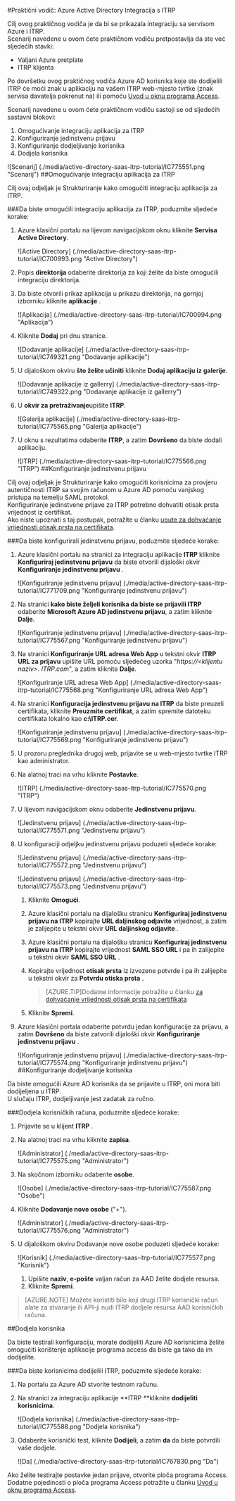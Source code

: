 <properties
    pageTitle="Praktični vodič: Azure Active Directory Integracija s ITRP | Microsoft Azure" 
    description="Saznajte kako koristiti ITRP s Azure Active Directory da biste omogućili jedinstvenu prijavu, automatiziranog dodjele resursa i više!" 
    services="active-directory" 
    authors="jeevansd"  
    documentationCenter="na" 
    manager="femila"/>
<tags 
    ms.service="active-directory" 
    ms.devlang="na" 
    ms.topic="article" 
    ms.tgt_pltfrm="na" 
    ms.workload="identity" 
    ms.date="09/07/2016" 
    ms.author="jeedes" />

#<a name="tutorial-azure-active-directory-integration-with-itrp"></a>Praktični vodič: Azure Active Directory Integracija s ITRP
  
Cilj ovog praktičnog vodiča je da bi se prikazala integraciju sa servisom Azure i ITRP.  
Scenarij navedene u ovom ćete praktičnom vodiču pretpostavlja da ste već sljedećih stavki:

-   Valjani Azure pretplate
-   ITRP klijenta
  
Po dovršetku ovog praktičnog vodiča Azure AD korisnika koje ste dodijelili ITRP će moći znak u aplikaciju na vašem ITRP web-mjesto tvrtke (znak servisa davatelja pokrenut na) ili pomoću [Uvod u oknu programa Access](active-directory-saas-access-panel-introduction.md).
  
Scenarij navedene u ovom ćete praktičnom vodiču sastoji se od sljedećih sastavni blokovi:

1.  Omogućivanje integraciju aplikacija za ITRP
2.  Konfiguriranje jedinstvenu prijavu
3.  Konfiguriranje dodjeljivanje korisnika
4.  Dodjela korisnika

![Scenarij] (./media/active-directory-saas-itrp-tutorial/IC775551.png "Scenarij")
##<a name="enabling-the-application-integration-for-itrp"></a>Omogućivanje integraciju aplikacija za ITRP
  
Cilj ovaj odjeljak je Strukturiranje kako omogućiti integraciju aplikacija za ITRP.

###<a name="to-enable-the-application-integration-for-itrp-perform-the-following-steps"></a>Da biste omogućili integraciju aplikacija za ITRP, poduzmite sljedeće korake:

1.  Azure klasični portalu na lijevom navigacijskom oknu kliknite **Servisa Active Directory**.

    ![Active Directory] (./media/active-directory-saas-itrp-tutorial/IC700993.png "Active Directory")

2.  Popis **direktorija** odaberite direktorija za koji želite da biste omogućili integraciju direktorija.

3.  Da biste otvorili prikaz aplikacija u prikazu direktorija, na gornjoj izborniku kliknite **aplikacije** .

    ![Aplikacija] (./media/active-directory-saas-itrp-tutorial/IC700994.png "Aplikacija")

4.  Kliknite **Dodaj** pri dnu stranice.

    ![Dodavanje aplikacije] (./media/active-directory-saas-itrp-tutorial/IC749321.png "Dodavanje aplikacije")

5.  U dijaloškom okviru **što želite učiniti** kliknite **Dodaj aplikaciju iz galerije**.

    ![Dodavanje aplikacije iz gallerry] (./media/active-directory-saas-itrp-tutorial/IC749322.png "Dodavanje aplikacije iz gallerry")

6.  U **okvir za pretraživanje**upišite **ITRP**.

    ![Galerija aplikacije] (./media/active-directory-saas-itrp-tutorial/IC775565.png "Galerija aplikacije")

7.  U oknu s rezultatima odaberite **ITRP**, a zatim **Dovršeno** da biste dodali aplikaciju.

    ![ITRP] (./media/active-directory-saas-itrp-tutorial/IC775566.png "ITRP")
##<a name="configuring-single-sign-on"></a>Konfiguriranje jedinstvenu prijavu
  
Cilj ovaj odjeljak je Strukturiranje kako omogućiti korisnicima za provjeru autentičnosti ITRP sa svojim računom u Azure AD pomoću vanjskog pristupa na temelju SAML protokol.  
Konfiguriranje jedinstvene prijave za ITRP potrebno dohvatiti otisak prsta vrijednost iz certifikat.  
Ako niste upoznati s taj postupak, potražite u članku [upute za dohvaćanje vrijednosti otisak prsta na certifikata](http://youtu.be/YKQF266SAxI).

###<a name="to-configure-single-sign-on-perform-the-following-steps"></a>Da biste konfigurirali jedinstvenu prijavu, poduzmite sljedeće korake:

1.  Azure klasični portalu na stranici za integraciju aplikacije **ITRP** kliknite **Konfiguriraj jedinstvenu prijavu** da biste otvorili dijaloški okvir **Konfiguriranje jedinstvenu prijavu** .

    ![Konfiguriranje jedinstvenu prijavu] (./media/active-directory-saas-itrp-tutorial/IC771709.png "Konfiguriranje jedinstvenu prijavu")

2.  Na stranici **kako biste željeli korisnika da biste se prijavili ITRP** odaberite **Microsoft Azure AD jedinstvenu prijavu**, a zatim kliknite **Dalje**.

    ![Konfiguriranje jedinstvenu prijavu] (./media/active-directory-saas-itrp-tutorial/IC775567.png "Konfiguriranje jedinstvenu prijavu")

3.  Na stranici **Konfiguriranje URL adresa Web App** u tekstni okvir **ITRP URL za prijavu** upišite URL pomoću sljedećeg uzorka "*https://\<klijentu naziv\>. ITRP.com*", a zatim kliknite **Dalje**.

    ![Konfiguriranje URL adresa Web App] (./media/active-directory-saas-itrp-tutorial/IC775568.png "Konfiguriranje URL adresa Web App")

4.  Na stranici **Konfiguracija jedinstvenu prijavu na ITRP** da biste preuzeli certifikata, kliknite **Preuzmite certifikat**, a zatim spremite datoteku certifikata lokalno kao **c:\\ITRP.cer**.

    ![Konfiguriranje jedinstvenu prijavu] (./media/active-directory-saas-itrp-tutorial/IC775569.png "Konfiguriranje jedinstvenu prijavu")

5.  U prozoru preglednika drugoj web, prijavite se u web-mjesto tvrtke ITRP kao administrator.

6.  Na alatnoj traci na vrhu kliknite **Postavke**.

    ![ITRP] (./media/active-directory-saas-itrp-tutorial/IC775570.png "ITRP")

7.  U lijevom navigacijskom oknu odaberite **Jedinstvenu prijavu**.

    ![Jedinstvenu prijavu] (./media/active-directory-saas-itrp-tutorial/IC775571.png "Jedinstvenu prijavu")

8.  U konfiguraciji odjeljku jedinstvenu prijavu poduzeti sljedeće korake:

    ![Jedinstvenu prijavu] (./media/active-directory-saas-itrp-tutorial/IC775572.png "Jedinstvenu prijavu")

    ![Jedinstvenu prijavu] (./media/active-directory-saas-itrp-tutorial/IC775573.png "Jedinstvenu prijavu")

    1.  Kliknite **Omogući**.
    2.  Azure klasični portalu na dijalošku stranicu **Konfiguriraj jedinstvenu prijavu na ITRP** kopirajte **URL daljinskog odjavite** vrijednost, a zatim je zalijepite u tekstni okvir **URL daljinskog odjavite** .
    3.  Azure klasični portalu na dijalošku stranicu **Konfiguriraj jedinstvenu prijavu na ITRP** kopirajte vrijednost **SAML SSO URL** i pa ih zalijepite u tekstni okvir **SAML SSO URL** .
    4.  Kopirajte vrijednost **otisak prsta** iz izvezene potvrde i pa ih zalijepite u tekstni okvir za **Potvrdu otiska prsta** .
        
        >[AZURE.TIP]Dodatne informacije potražite u članku [za dohvaćanje vrijednosti otisak prsta na certifikata](http://youtu.be/YKQF266SAxI)

    5.  Kliknite **Spremi**.

9.  Azure klasični portala odaberite potvrdu jedan konfiguracije za prijavu, a zatim **Dovršeno** da biste zatvorili dijaloški okvir **Konfiguriranje jedinstvenu prijavu** .

    ![Konfiguriranje jedinstvenu prijavu] (./media/active-directory-saas-itrp-tutorial/IC775574.png "Konfiguriranje jedinstvenu prijavu")
##<a name="configuring-user-provisioning"></a>Konfiguriranje dodjeljivanje korisnika
  
Da biste omogućili Azure AD korisnika da se prijavite u ITRP, oni mora biti dodijeljena u ITRP.  
U slučaju ITRP, dodjeljivanje jest zadatak za ručno.

###<a name="to-provision-a-user-accounts-perform-the-following-steps"></a>Dodjela korisničkih računa, poduzmite sljedeće korake:

1.  Prijavite se u klijent **ITRP** .

2.  Na alatnoj traci na vrhu kliknite **zapisa**.

    ![Administrator] (./media/active-directory-saas-itrp-tutorial/IC775575.png "Administrator")

3.  Na skočnom izborniku odaberite **osobe**.

    ![Osobe] (./media/active-directory-saas-itrp-tutorial/IC775587.png "Osobe")

4.  Kliknite **Dodavanje nove osobe** ("+").

    ![Administrator] (./media/active-directory-saas-itrp-tutorial/IC775576.png "Administrator")

5.  U dijaloškom okviru Dodavanje nove osobe poduzeti sljedeće korake:

    ![Korisnik] (./media/active-directory-saas-itrp-tutorial/IC775577.png "Korisnik")

    1.  Upišite **naziv**, **e-pošte** valjan račun za AAD želite dodjele resursa.
    2.  Kliknite **Spremi**.

>[AZURE.NOTE] Možete koristiti bilo koji drugi ITRP korisnički račun alate za stvaranje ili API-ji nudi ITRP dodjele resursa AAD korisničkih računa.

##<a name="assigning-users"></a>Dodjela korisnika
  
Da biste testirali konfiguraciju, morate dodijeliti Azure AD korisnicima želite omogućiti korištenje aplikacije programa access da biste ga tako da im dodijelite.

###<a name="to-assign-users-to-itrp-perform-the-following-steps"></a>Da biste korisnicima dodijelili ITRP, poduzmite sljedeće korake:

1.  Na portalu za Azure AD stvorite testnom računu.

2.  Na stranici za integraciju aplikacije **ITRP **kliknite **dodijeliti korisnicima**.

    ![Dodjela korisnika] (./media/active-directory-saas-itrp-tutorial/IC775588.png "Dodjela korisnika")

3.  Odaberite korisnički test, kliknite **Dodijeli**, a zatim **da** da biste potvrdili vaše dodjele.

    ![Da] (./media/active-directory-saas-itrp-tutorial/IC767830.png "Da")
  
Ako želite testirajte postavke jedan prijave, otvorite ploča programa Access. Dodatne pojedinosti o ploča programa Access potražite u članku [Uvod u oknu programa Access](active-directory-saas-access-panel-introduction.md).